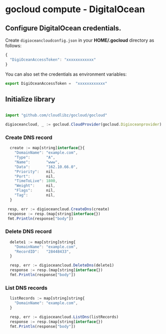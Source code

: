 # gocloud compute - DigitalOcean

## Configure DigitalOcean credentials.

Create `digioceancloudconfig.json` in your <b>HOME/.gocloud</b> directory as follows:
```js
{
  "DigiOceanAccessToken": "xxxxxxxxxxxx"
}
```

You can also set the credentials as environment variables:
```js
export DigiOceanAccessToken =  "xxxxxxxxxxxx"
```

## Initialize library

```js

import "github.com/cloudlibz/gocloud/gocloud"

digioceancloud, _ := gocloud.CloudProvider(gocloud.Digioceanprovider)
```

### Create DNS record

```js
  create := map[string]interface{}{
    "DomainName": "example.com",
    "Type":       "A",
    "Name":       "www",
    "Data":       "162.10.66.0",
    "Priority":   nil,
    "Port":       nil,
    "TimeToLive": 1800,
    "Weight":     nil,
    "Flags":      nil,
    "Tag":        nil,
  }

 resp, err := digioceancloud.CreateDns(create)
 response := resp.(map[string]interface{})
 fmt.Println(response["body"])
```

### Delete DNS record

```js
  delete1 := map[string]string{
    "DomainName": "example.com",
    "RecordID":   "28448433",
  }

  resp, err := digioceancloud.DeleteDns(delete1)
  response := resp.(map[string]interface{})
  fmt.Println(response["body"])
```

### List DNS records

```js
  listRecords := map[string]string{
    "DomainName": "example.com",
  }

  resp, err := digioceancloud.ListDns(listRecords)
  response := resp.(map[string]interface{})
  fmt.Println(response["body"])
```
